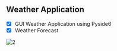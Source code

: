 ## Weather Application


- [x] GUI Weather Application using Pyside6
- [x] Weather Forecast

![2](https://github.com/AlirezaKiaeipour/Python-Deployment/assets/88143329/267e252f-1df5-466a-be64-91625d80d0d8)
